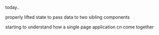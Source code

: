 today..

properly lifted state to pass data to two sibling components

starting to understand how a single page application cn come together
